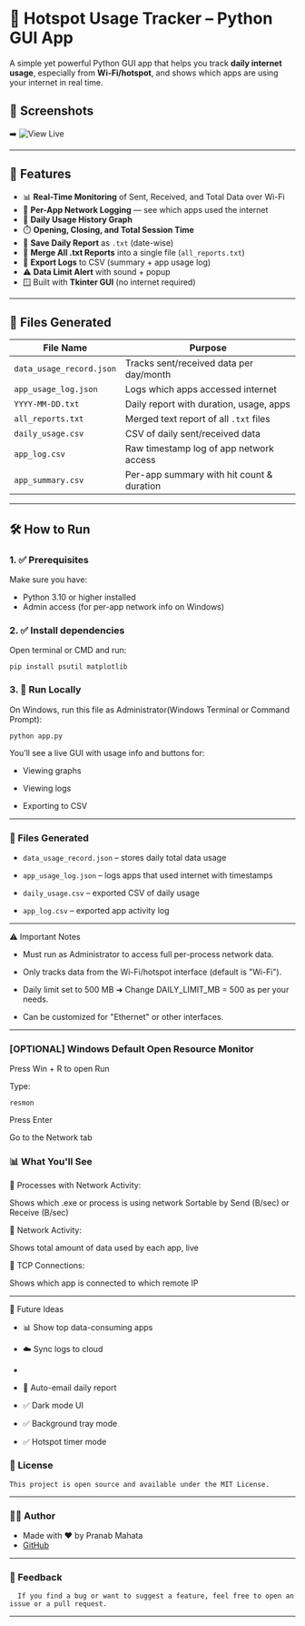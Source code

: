 # 📶 Hotspot Usage Tracker – Python GUI App

A simple yet powerful Python GUI app that helps you track **daily internet usage**, especially from **Wi-Fi/hotspot**, and shows which apps are using your internet in real time.

## 🔗 Screenshots

➡️ ![View Live](update_code.png)

---

## 🚀 Features

- 📊 **Real-Time Monitoring** of Sent, Received, and Total Data over Wi-Fi
- 🧠 **Per-App Network Logging** — see which apps used the internet
- 📅 **Daily Usage History Graph**
- ⏱️ **Opening, Closing, and Total Session Time**
- 📝 **Save Daily Report** as `.txt` (date-wise)
- 📁 **Merge All .txt Reports** into a single file (`all_reports.txt`)
- 💾 **Export Logs** to CSV (summary + app usage log)
- ⚠️ **Data Limit Alert** with sound + popup
- 🪟 Built with **Tkinter GUI** (no internet required)

---
## 📁 Files Generated

| File Name                  | Purpose                                    |
|----------------------------|--------------------------------------------|
| `data_usage_record.json`  | Tracks sent/received data per day/month    |
| `app_usage_log.json`      | Logs which apps accessed internet          |
| `YYYY-MM-DD.txt`          | Daily report with duration, usage, apps    |
| `all_reports.txt`         | Merged text report of all `.txt` files     |
| `daily_usage.csv`         | CSV of daily sent/received data            |
| `app_log.csv`             | Raw timestamp log of app network access    |
| `app_summary.csv`         | Per-app summary with hit count & duration  |

---

## 🛠️ How to Run

### 1. ✅ Prerequisites

Make sure you have:

- Python 3.10 or higher installed
- Admin access (for per-app network info on Windows)

### 2. ✅ Install dependencies

Open terminal or CMD and run:

    pip install psutil matplotlib

### 3. 🚀 Run Locally

On Windows, run this file as Administrator(Windows Terminal or Command Prompt):
   
    python app.py

You’ll see a live GUI with usage info and buttons for:

- Viewing graphs

- Viewing logs

- Exporting to CSV

---
### 📂 Files Generated

- `data_usage_record.json` – stores daily total data usage

- `app_usage_log.json` – logs apps that used internet with timestamps

- `daily_usage.csv` – exported CSV of daily usage

- `app_log.csv` – exported app activity log

---

⚠️ Important Notes

- Must run as Administrator to access full per-process network data.

- Only tracks data from the Wi-Fi/hotspot interface (default is "Wi-Fi").

- Daily limit set to 500 MB
  ➜ Change DAILY_LIMIT_MB = 500 as per your needs.

- Can be customized for "Ethernet" or other interfaces.

---

### [OPTIONAL] Windows Default Open Resource Monitor

Press Win + R to open Run

Type:

    resmon
Press Enter

Go to the Network tab

### 📊 What You'll See
🔸 Processes with Network Activity:

   Shows which .exe or process is using network
   Sortable by Send (B/sec) or Receive (B/sec)

🔸 Network Activity:

   Shows total amount of data used by each app, live

🔸 TCP Connections:

   Shows which app is connected to which remote IP
   
---
🧠 Future Ideas 

- 📊 Show top data-consuming apps

- ☁️ Sync logs to cloud
- 
- 🔔 Auto-email daily report

- ✅ Dark mode UI

- ✅ Background tray mode

- ✅ Hotspot timer mode

### 📜 License

    This project is open source and available under the MIT License.

---

### 👨‍💻 Author

- Made with ❤️ by Pranab Mahata
- [GitHub](https://github.com/rnccsstudent)

---

### 💬 Feedback

      If you find a bug or want to suggest a feature, feel free to open an issue or a pull request.

---
